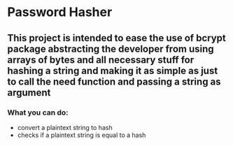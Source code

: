 # Password Hasher

## This project is intended to ease the use of bcrypt package abstracting the developer from using arrays of bytes and all necessary stuff for hashing a string and making it as simple as just to call the need function and passing a string as argument

### What you can do:
- convert a plaintext string to hash 
- checks if a plaintext string is equal to a hash
